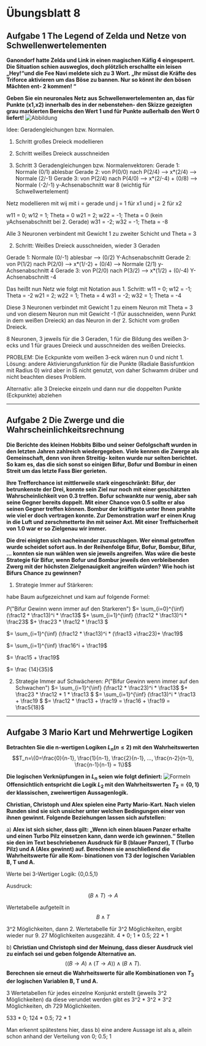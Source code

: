 # Übungsblatt 8
## Aufgabe 1 The Legend of Zelda und Netze von Schwellenwertelementen
**Ganondorf hatte Zelda und Link in einen magischen Käfig 4 eingesperrt. Die Situation schien ausweglos, doch plötzlich erschallte ein leisen „Hey!“und die Fee Navi meldete sich zu 3 Wort. „Ihr müsst die Kräfte des Triforce aktivieren um das Böse zu bannen. Nur so könnt ihr den bösen Mächten ent- 2 kommen! “**

**Geben Sie ein neuronales Netz aus Schwellenwertelementen an, das für Punkte (x1,x2) innerhalb des in der nebenstehen- den Skizze gezeigten grau markierten Bereichs den Wert 1 und für Punkte außerhalb den Wert 0 liefert!**
![Abbildung](Abbildung1.png)


Idee: Geradengleichungen bzw. Normalen.
1. Schritt großes Dreieck modellieren
2. Schritt weißes Dreieck ausschneiden

1. Schritt 3 Geradengleichungen bzw. Normalenvektoren:
Gerade 1: Normale (0/1) ablesbar
Gerade 2:  von P(0/0) nach P(2/4) --> x*(2/4) --> Normale (2/-1)
Gerade 3: von P(2/4) nach P(4/0) --> x*(2/-4) + (0/8) --> Normale (-2/-1)
y-Achsenabschnitt war 8 (wichtig für Schwellwertelement)

Netz modellieren mit wij mit i = gerade und j = 1 für x1 und j = 2 für x2

w11 = 0; w12 = 1; Theta = 0
w21 = 2; w22 = -1; Theta = 0 (kein yAchsenabschnitt bei 2. Gerade)
w31 = -2; w32 = -1; Theta = -8

Alle 3 Neuronen verbindent mit Gewicht 1 zu zweiter Schicht und Theta = 3

2. Schritt: Weißes Dreieck ausschneiden, wieder 3 Geraden

Gerade 1: Normale (0/-1) ablesbar --> (0/2) Y-Achsenabschnitt
Gerade 2: von P(1/2) nach P(2/0) --> x*(1/-2) + (0/4) --> Normale (2/1) y-Achsenabschnitt 4
Gerade 3: von P(2/0) nach P(3/2) --> x*(1/2) + (0/-4) Y-Achsenabschnitt -4

Das heißt nun Netz wie folgt mit Notation aus 1. Schritt:
w11 = 0; w12 = -1; Theta = -2
w21 = 2; w22 = 1; Theta = 4
w31 = -2; w32 = 1; Theta = -4

Diese 3 Neuronen verbindet mit Gewicht 1 zu einem Neuron mit Theta = 3 und von diesem Neuron nun  mit Gewicht -1 (für ausschneiden, wenn Punkt in dem weißen Dreieck) an das Neuron in der 2. Schicht vom großen Dreieck.

8 Neuronen, 3 jeweils für die 3 Geraden, 1 für die Bildung des weißen 3-ecks und 1 für graues Dreieck und ausschneiden des weißen Dreiecks. 

PROBLEM: Die Eckpunkte vom weißen 3-eck wären nun 0 und nicht 1. Lösung: andere Aktivierungsfunktion für die Punkte (Radiale Basisfuntkion mit Radius 0) wird aber in IS nicht genutzt, von daher Schwamm drüber und nicht beachten dieses Problem.

Alternativ: alle 3 Dreiecke einzeln und dann nur die doppelten Punkte (Eckpunkte) abziehen




---
## Aufgabe 2 Die Zwerge und die Wahrscheinlichkeitsrechnung
**Die Berichte des kleinen Hobbits Bilbo und seiner Gefolgschaft wurden in den letzten Jahren zahlreich wiedergegeben. Viele kennen die Zwerge als Gemeinschaft, denn von ihren Streitig- keiten wurde nur selten berichtet. So kam es, das die sich sonst so einigen Bifur, Bofur und Bombur in einen Streit um das letzte Fass Bier gerieten.**

**Ihre Trefferchance ist mittlerweile stark eingeschränkt: Bifur, der betrunkenste der Drei, konnte sein Ziel nur noch mit einer geschätzten Wahrscheinlichkeit von 0.3 treffen. Bofur schwankte nur wenig, aber sah seine Gegner bereits doppelt. Mit einer Chance von 0.5 sollte er also seinen Gegner treffen können. Bombur der kräftigste unter Ihnen prahlte wie viel er doch vertragen konnte. Zur Demonstration warf er einen Krug in die Luft und zerschmetterte ihn mit seiner Axt. Mit einer Treffsicherheit von 1.0 war er so Zielgenau wir immer.**

**Die drei einigten sich nacheinander zuzuschlagen. Wer einmal getroffen wurde scheidet sofort aus. In der Reihenfolge Bifur, Bofur, Bombur, Bifur, ... konnten sie nun wählen wen sie jeweils angreifen. Was wäre die beste Strategie für Bifur, wenn Bofur und Bombur jeweils den verbleibenden Zwerg mit der höchsten Zielgenauigkeit angreifen würden? Wie hoch ist Bifurs Chance zu gewinnen?**

1. Strategie Immer auf Stärkeren:

  habe Baum aufgezeichnet und kam auf folgende Formel:

  $P(\text{"Bifur Gewinn wenn immer auf den Starkeren"})$ $= \sum_{i=0}^{\inf} (\frac12 * \frac13)^i * \frac13$
  $+ \sum_{i=1}^{\inf} (\frac12 * \frac13)^i * \frac23$
  $+ \frac23 * \frac12 * \frac13 $

  $= \sum_{i=1}^{\inf} (\frac12 * \frac13)^i * (\frac13 +\frac23)+ \frac19$

  $= \sum_{i=1}^{\inf} \frac16^i + \frac19$

  $= \frac15 + \frac19$

  $= \frac {14}{35}$

2. Strategie Immer auf Schwächeren:
  $P(\text{"Bifur Gewinn wenn immer auf den Schwachen"})$ $= \sum_{i=1}^{\inf} (\frac12 * \frac23)^i * \frac13$
  $+ \frac23 * \frac12 * 1 * \frac13 $
  $= \sum_{i=1}^{\inf} (\frac13)^i * \frac13 + \frac19 $
  $= \frac12 * \frac13 + \frac19 = \frac16 + \frac19 = \frac5{18}$
---
## Aufgabe 3 Mario Kart und Mehrwertige Logiken
**Betrachten Sie die n-wertigen Logiken $L_n(n\leq 2)$ mit den Wahrheitswerten**
$$T_n=\{0=\frac{0}{n-1}, \frac{1}{n-1}, \frac{2}{n-1}, ..., \frac{n-2}{n-1}, \frac{n-1}{n-1} = 1\}$$

**Die logischen Verknüpfungen in $L_n$ seien wie folgt definiert:**
![Formeln](Formeln.png)
**Offensichtlich entspricht die Logik $L_2$ mit den Wahrheitswerten $T_2 = \{0,1\}$ der klassischen, zweiwertigen Aussagenlogik.**

**Christian, Christoph und Alex spielen eine Party Mario-Kart. Nach vielen Runden sind sie sich unsicher unter welchen Bedingungen einer von ihnen gewinnt. Folgende Beziehungen lassen sich aufstellen:**

a) **Alex ist sich sicher, dass gilt: „Wenn ich einen blauen Panzer erhalte und einen Turbo Pilz einsetzen kann, dann werde ich gewinnen.“
Stellen sie den im Text beschriebenen Ausdruck für B (blauer Panzer), T (Turbo Pilz) und A (Alex gewinnt) auf. Berechnen sie anschließend die Wahrheitswerte für alle Kom- binationen von T3 der logischen Variablen B, T und A.**

Werte bei 3-Wertiger Logik: {0,0.5,1}

Ausdruck: $$ (B \land T) \rightarrow A$$

Wertetabelle aufgeteilt in $$ B\land T$$

3^2 Möglichkeiten, dann 2. Wertetabelle für 3^2 Möglichkeiten, ergibt wieder nur 9.
27 Möglichkeiten ausgezählt.
4 \* 0; 1 \* 0.5; 22 \* 1


b) **Christian und Christoph sind der Meinung, dass dieser Ausdruck viel zu einfach sei und geben folgende Alternative an.**
$$((B \rightarrow A)\land (T \rightarrow A))\land (B \land T).$$
**Berechnen sie erneut die Wahrheitswerte für alle Kombinationen von $T_3$ der logischen Variablen B, T und A.**

3 Wertetabellen für jedes einzelne Konjunkt erstellt (jeweils 3^2 Möglichkeiten)
da diese verundet werden gibt es 3^2 * 3^2 * 3^2 Möglichkeiten, dh 729 Möglichkeiten.

533 \* 0; 124 \* 0.5; 72 \* 1

Man erkennt spätestens hier, dass b) eine andere Aussage ist als a, allein schon anhand der Verteilung von 0; 0.5; 1
